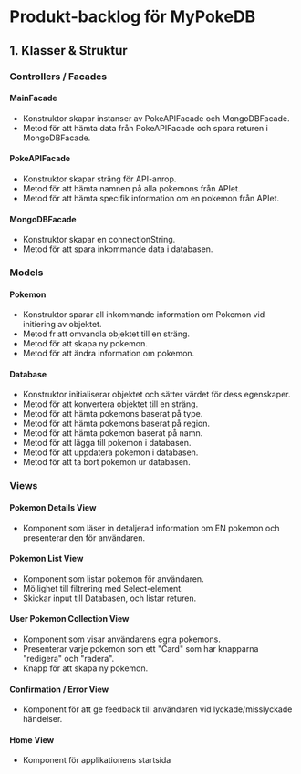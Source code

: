 # Produkt-backlog för MyPokeDB
## 1. Klasser & Struktur
  ### Controllers / Facades
  #### MainFacade
  * Konstruktor skapar instanser av PokeAPIFacade och MongoDBFacade.
  * Metod för att hämta data från PokeAPIFacade och spara returen i MongoDBFacade.
  #### PokeAPIFacade
  * Konstruktor skapar sträng för API-anrop.
  * Metod för att hämta namnen på alla pokemons från APIet.
  * Metod för att hämta specifik information om en pokemon från APIet.
  #### MongoDBFacade
  * Konstruktor skapar en connectionString.
  * Metod för att spara inkommande data i databasen.
  ### Models
  #### Pokemon
  * Konstruktor sparar all inkommande information om Pokemon vid initiering av objektet.
  * Metod fr att omvandla objektet till en sträng.
  * Metod för att skapa ny pokemon.
  * Metod för att ändra information om pokemon.
  #### Database
  * Konstruktor initialiserar objektet och sätter värdet för dess egenskaper.
  * Metod för att konvertera objektet till en sträng.
  * Metod för att hämta pokemons baserat på type.
  * Metod för att hämta pokemons baserat på region.
  * Metod för att hämta pokemon baserat på namn.
  * Metod för att lägga till pokemon i databasen.
  * Metod för att uppdatera pokemon i databasen.
  * Metod för att ta bort pokemon ur databasen.
  ### Views
  #### Pokemon Details View
  * Komponent som läser in detaljerad information om EN pokemon och presenterar den för användaren.
  #### Pokemon List View
  * Komponent som listar pokemon för användaren.
  * Möjlighet till filtrering med Select-element.
  * Skickar input till Databasen, och listar returen.
  #### User Pokemon Collection View
  * Komponent som visar användarens egna pokemons.
  * Presenterar varje pokemon som ett "Card" som har knapparna "redigera" och "radera".
  * Knapp för att skapa ny pokemon.
  #### Confirmation / Error View
  * Komponent för att ge feedback till användaren vid lyckade/misslyckade händelser.
  #### Home View
  * Komponent för applikationens startsida
  
  
